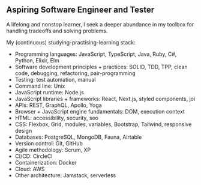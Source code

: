 ## Aspiring Software Engineer and Tester

A lifelong and nonstop learner, I seek a deeper abundance in my toolbox for handling tradeoffs and solving problems.

My (continuous) studying-practising-learning stack:

- Programming languages: JavaScript, TypeScript, Java, Ruby, C#, Python, Elixir, Elm
- Software development principles + practices: SOLID, TDD, TPP, clean code, debugging, refactoring, pair-programming
- Testing: test automation, manual
- Command line: Unix
- JavaScript runtime: Node.js
- JavaScript libraries + frameworks: React, Next.js, styled components, joi
- APIs: REST, GraphQL, Apollo, Yoga
- Browser + JavaScript engine fundamentals: DOM, execution context
- HTML: accessibility, security, seo
- CSS: Flexbox, Grid, modules, variables, Bootstrap, Tailwind, responsive design
- Databases: PostgreSQL, MongoDB, Fauna, Airtable
- Version control: Git, GitHub
- Agile methodology: Scrum, XP
- CI/CD: CircleCI
- Containerization: Docker
- Cloud: AWS
- Other architecture: Jamstack, serverless


<!--
**dwyafon/dwyafon** is a ✨ _special_ ✨ repository because its `README.md` (this file) appears on your GitHub profile.

Here are some ideas to get you started:

- 🔭 I’m currently working on ...
- 🌱 I’m currently learning ...
- 👯 I’m looking to collaborate on ...
- 🤔 I’m looking for help with ...
- 💬 Ask me about ...
- 📫 How to reach me: ...
- 😄 Pronouns: ...
- ⚡ Fun fact: ...
-->
